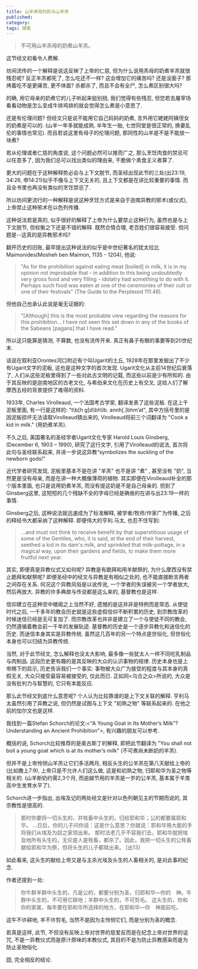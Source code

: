 ```yaml
---
title: 山羊羔母的奶与山羊羔
published:
category: 
tags: 随笔
---
```


> 不可用山羊羔母的奶煮山羊羔。

这节经文初看令人费解.

坊间流传的一个解释是说这反映了上帝的仁慈, 但为什么说用羔母的奶煮羊羔就很残忍呢? 反正羊羔都死了, 怎么吃还不一样? 这会增加它的痛苦吗? 还是没面子? 那烤着吃不是更痛苦, 更不体面? 杀都杀了, 而且不会有全尸, 怎么煮区别很大吗?

的确, 用它母亲的奶煮它的儿子听起来挺别扭, 我们觉得有些残忍, 但您若去屠宰场看看动物是怎么变成牛排鸡排的就会觉得怎么煮是小意思了. 

还是有伦理问题? 但经文只是说不能用它自己妈妈的奶煮, 言外用它姥姥阿姨侄女的奶煮是可以的. (山羊一年多就能成熟, 半年生一胎, 七世同堂是很正常的, 换妻乱伦的事情也常见). 而且若说这里有母子的伦理问题, 那同性的山羊是不是不能放一块煮? 

若从伦理或者仁慈的角度说, 这个问题必然可以推而广之, 那么烹饪肉食的禁忌可以任意多了, 因为我们总可以找出类似的理由来, 干脆做个素食主义者算了.

更大的问题在于这种解释势必会与上下文脱节, 而圣经出现此节的三处(出23:19, 34:26, 申14:21)似乎不像与上下文无关的, 且上下文都是在讲比较重要的事情. 而且全书里也再没有类似的烹饪禁忌了.

所以坊间更流行的一种解释是说这种烹饪方式是来自于迦南异教的邪术(或仪式), 上帝禁止这种邪术在以色列传播.

这种说法若是真的, 似乎很好的解释了上帝为什么要禁止这种行为, 虽然也是与上下文脱节, 但权衡之下还是不错的解释. 既然合情合理, 老百姓们很容易接受. 但问题是--这真的是异教邪术吗?

翻开历史的旧账, 最早提出这种说法的似乎是中世纪著名的犹太拉比Maimonides(Mosheh ben Maimon, 1135 - 1204), 他说:

>"As for the prohibition against eating meat [boiled] in milk, it
is in my opinion not improbable that - in addition to this being
undoubtedly very gross food and very filling - idolatry had
something to do with it. Perhaps such food was eaten at one of
the ceremonies of their cult or one of their festivals" (The
Guide to the Perplexed 111:48).

但他自己也承认此说是毫无证据的:

>"[Although] this is the most probable view regarding the reasons
for this prohibition... I have not seen this set down in any of
the books of the Sabeans [pagans] that I have read."

所以这只能算是猜测, 不算数, 也没有流传开来. 真正有鼻子有眼的事要等到20世纪末.

话说在叙利亚Orontes河口附近有个叫Ugarit的土丘, 1928年在那里发掘出了不少有Ugarit文字的泥板, 这也是这种文字的首次发现. Ugarit文化从主前14世纪后衰落了, 人们从这些泥板里得到了一些对此古文明的记载, 而这些以前是少有所知的. 由于其反映的是迦南地区的古老文化, 与希伯来文化在历史上有交叉, 这给人们了解摩西五经的背景提供了难得的资料. 

1933年, Charles Virolleaud, 一个法国考古学家, 翻译发表了这些泥板. 在这上千泥板里面, 有一行是这样的: "t\b[h g]d\bh\lb. annh[.]bhm’at", 其中方括号里的是因泥板损坏无法读取Virolleaud猜出来的, Virolleaud将前三个词翻译为 "Cook a kid in milk." (用奶煮羊羔).

不久之后, 美国著名的圣经学者Ugarit文化专家 Harold Louis Ginsberg, (December 6, 1903 – 1990), 研究了这行文字, 引用了Virolleaud的说法, 首次将此句与圣经联系起来, 并进一步说这异教“symbolizes the suckling of the newborn gods!”

近代学者研究发现, 泥板里基本不是在讲 "羊羔" 也不是讲 "煮" , 甚至没有 "奶", 当然更是没有母亲, 而是在讲一种大概像薄荷的植物. 其实即便在Virolleaud补全的那个版本里面, 也只是说用奶煮羊羔, 而没有提这奶是不是自己母亲的. 但到了Ginsberg这里, 这短短的几个残缺不全的字母已经是确凿的在讲与出23:19一样的事情.

Ginsberg之后, 这种说法就迅速成为了标准解释, 被学者/牧师/作家广为传播, 之后的释经书大都采纳了这种解释. 即便伟大的亨利.马太, 也忍不住写到:

>...and must not think to receive benefit by that superstitious usage of some of the Gentiles, who, it is said, at the end of their harvest, seethed a kid in its dam's milk, and sprinkled that milk-pottage, in a magical way, upon their gardens and fields, to make them more fruitful next year.

其实, 即便真是异教仪式又如何呢? 异教是有跪拜和用羊献祭的, 为什么摩西没有禁止跪拜和献祭呢? 即便圣经中的经文与异教是有相似之处的, 也不能直接断言两者之间存在关系. 何况这个异教风俗是以讹传讹, 一个学者的失误被另一个学者放大, 然后再放大. 异教的许多典故与传说都是这么来的, 基督教也是这样.

信仰建立在这种空中楼阁之上当然不好, 遗憾的是这并非是特例而是常态. 从使徒时代之后, 一千多年的教会历史就是这些虚假信仰不断积累的历史, 到宗教改革的时候迷信已经是无可复加了. 而宗教改革也并非是建立了一个与使徒不同的教会, 仍然遵循着教会前一千年的发展轨迹. 基督教的历史是一个逐步异教化和迷信化的历史. 而迷信本身其实是异教传统. 虽然这几百年的另一个特点是世俗化, 但世俗化本身也可以归结为异教传统. 

当然, 对于此节经文, 怎么解释也没太大影响, 最多像一些犹太人一样不同吃乳制品与肉制品. 这段历史更有趣的是其反映的大众的认识事物的规律. 历史本身也是上帝赐下的启示, 历史告诉我们一个事实: 事物被大众广为接受的程度与其本身的真假无关, 大众只接受最容易被接受的, 仅此而已. 正如同<乌合之众>所说的, 大众是没有批判力与智慧的, 它只有本能反应. 

那么此节经文到底什么意思呢? 个人认为比较靠谱的是上下文关联的解释. 亨利马太虽然引用了异教之说, 但仍然是试图与上下文 "初熟之物" 等联系起来的. 在他之前的加尔文也是这样. 

我找到一篇Stefan Schorch的论文:<“A Young Goat in Its Mother’s Milk”? Understanding an Ancient Prohibition">, 有兴趣的朋友可以参考.

概括的说, Schorch比较推荐的是奥古斯丁的解释, 即把此节翻译为 "You shall not boil a young goat which is at its mother’s milk" (不可煮尚未断奶的羊羔). 

但并不是上帝怜悯山羊羔让它们多活两月, 相反头生的公羊羔在第八天献给上帝的(比如撒上7:9), 上帝只是不允许人们这么做, 这是和初熟之物, 归耶和华为圣之物等相关的. (山羊断奶约需2,3个月, 而逾越节用的羊羔是一岁的公羊羔, 基本属于羊类高中生发育水平了).

Schorch进一步指出, 出埃及记的两处经文是针对以色列朝见主的节期而说的, 其宗教性是很高的. 

>那时你要将一切头生的，并牲畜中头生的，归给耶和华；公的都要属耶和华。
>...日后，你的儿子问你说：这是什么意思？你就说：耶和华用大能的手将我们从埃及为奴之家领出来。 那时法老几乎不容我们去，耶和华就把埃及地所有头生的，无论是人是牲畜，都杀了。因此，我把一切头生的公牲畜献给耶和华为祭，但将头生的儿子都赎出来。 [出13]

如此看来, 这头生的献给上帝又是与主杀光埃及头生的人畜相关的, 是对此事的纪念. 

作者还提到一处:
> 你牛群羊群中头生的，凡是公的，都要分别为圣，归耶和华―你的　神。牛群中头生的，不可用它耕地；羊群中头生的，不可剪毛。 这头生的，你和你的家属，每年要在耶和华所选择的地方，在耶和华―你　神面前吃。

这牛不许耕地, 羊不许剪毛, 当然不是因为主怜悯它们, 而是分别为圣的概念. 

若真是这样, 此节, 不但没有反映上帝对世界的慈爱反而是在纪念上帝对世界的诅咒, 不是一异教仪式而是原汁原味的本教仪式, 其目的不是为防止异教感染而是为防止圣物俗化.

囧, 完全相反的结论.